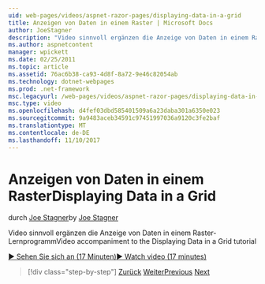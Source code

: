 ```yaml
---
uid: web-pages/videos/aspnet-razor-pages/displaying-data-in-a-grid
title: Anzeigen von Daten in einem Raster | Microsoft Docs
author: JoeStagner
description: "Video sinnvoll ergänzen die Anzeige von Daten in einem Raster-Lernprogramm"
ms.author: aspnetcontent
manager: wpickett
ms.date: 02/25/2011
ms.topic: article
ms.assetid: 76ac6b38-ca93-4d8f-8a72-9e46c82054ab
ms.technology: dotnet-webpages
ms.prod: .net-framework
msc.legacyurl: /web-pages/videos/aspnet-razor-pages/displaying-data-in-a-grid
msc.type: video
ms.openlocfilehash: d4fef03dbd585401509a6a23daba301a6350e023
ms.sourcegitcommit: 9a9483aceb34591c97451997036a9120c3fe2baf
ms.translationtype: MT
ms.contentlocale: de-DE
ms.lasthandoff: 11/10/2017
---
```

<a name="displaying-data-in-a-grid"></a><span data-ttu-id="aa488-103">Anzeigen von Daten in einem Raster</span><span class="sxs-lookup"><span data-stu-id="aa488-103">Displaying Data in a Grid</span></span>
====================
<span data-ttu-id="aa488-104">durch [Joe Stagner](https://github.com/JoeStagner)</span><span class="sxs-lookup"><span data-stu-id="aa488-104">by [Joe Stagner](https://github.com/JoeStagner)</span></span>

<span data-ttu-id="aa488-105">Video sinnvoll ergänzen die Anzeige von Daten in einem Raster-Lernprogramm</span><span class="sxs-lookup"><span data-stu-id="aa488-105">Video accompaniment to the Displaying Data in a Grid tutorial</span></span>

[<span data-ttu-id="aa488-106">&#9654; Sehen Sie sich an (17 Minuten)</span><span class="sxs-lookup"><span data-stu-id="aa488-106">&#9654; Watch video (17 minutes)</span></span>](https://channel9.msdn.com/Blogs/ASP-NET-Site-Videos/displaying-data-in-a-grid)

>[!div class="step-by-step"]
<span data-ttu-id="aa488-107">[Zurück](working-with-data-part-2.md)
[Weiter](displaying-data-in-a-chart-part-1.md)</span><span class="sxs-lookup"><span data-stu-id="aa488-107">[Previous](working-with-data-part-2.md)
[Next](displaying-data-in-a-chart-part-1.md)</span></span>
